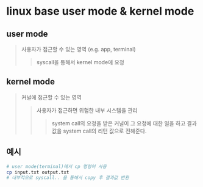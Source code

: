 # linux base user mode & kernel mode

## user mode

> 사용자가 접근할 수 있는 영역 (e.g. app, terminal)
>
> > syscall을 통해서 kernel mode에 요청

## kernel mode

> 커널에 접근할 수 있는 영역
>
> > 사용자가 접근하면 위험한 내부 시스템을 관리
> >
> > > system call의 요청을 받은 커널이 그 요청에 대한 일을 하고 결과값을 system call의 리턴 값으로 전해준다.

## 예시

```sh
# user mode(terminal)에서 cp 명령어 사용
cp input.txt output.txt
# 내부적으로 syscall.. 을 통해서 copy 후 결과값 반환
```
